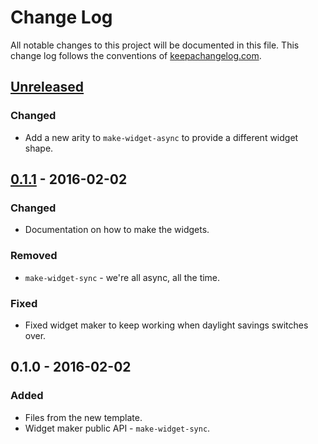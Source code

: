 # Change Log
All notable changes to this project will be documented in this file. This change log follows the conventions of [keepachangelog.com](http://keepachangelog.com/).

## [Unreleased][unreleased]
### Changed
- Add a new arity to `make-widget-async` to provide a different widget shape.

## [0.1.1] - 2016-02-02
### Changed
- Documentation on how to make the widgets.

### Removed
- `make-widget-sync` - we're all async, all the time.

### Fixed
- Fixed widget maker to keep working when daylight savings switches over.

## 0.1.0 - 2016-02-02
### Added
- Files from the new template.
- Widget maker public API - `make-widget-sync`.

[unreleased]: https://github.com/your-name/simple-pdf/compare/0.1.1...HEAD
[0.1.1]: https://github.com/your-name/simple-pdf/compare/0.1.0...0.1.1
